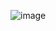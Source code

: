 ![image](https://user-images.githubusercontent.com/96076243/161138619-b0b1fc6a-d977-4b95-b6f5-ce1f6a3f2771.png)
